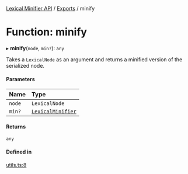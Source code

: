 [Lexical Minifier API](../API.md) / [Exports](../modules.md) / minify

# Function: minify

▸ **minify**(`node`, `min?`): `any`

Takes a `LexicalNode` as an argument and returns a minified version of the serialized node.

#### Parameters

| Name | Type |
| :------ | :------ |
| `node` | `LexicalNode` |
| `min?` | [`LexicalMinifier`](../classes/LexicalMinifier.md) |

#### Returns

`any`

#### Defined in

[utils.ts:8](https://github.com/fedemartinm/lexical-minifier/blob/0ba7251/src/utils.ts#L8)
